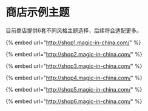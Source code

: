 # 商店示例主题

目前商店提供6套不同风格主题选择，后续将会适配更多。

{% embed url="http://shop1.magic-in-china.com/" %}

{% embed url="http://shop2.magic-in-china.com/" %}

{% embed url="http://shop3.magic-in-china.com/" %}

{% embed url="http://shop4.magic-in-china.com/" %}

{% embed url="http://shop5.magic-in-china.com/" %}

{% embed url="http://shop6.magic-in-china.com/" %}





